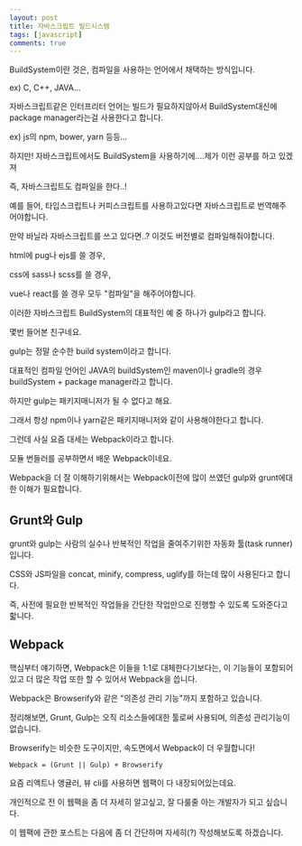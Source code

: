 ```yaml
---
layout: post
title: 자바스크립트 빌드시스템
tags: [javascript]
comments: true
---
```


BuildSystem이란 것은, 컴파일을 사용하는 언어에서 채택하는 방식입니다.

ex) C, C++, JAVA...

자바스크립트같은 인터프리터 언어는 빌드가 필요하지않아서 BuildSystem대신에 package manager라는걸 사용한다고 합니다.

ex) js의 npm, bower, yarn 등등...



하지만! 자바스크립트에서도 BuildSystem을 사용하기에....제가 이런 공부를 하고 있겠져

즉, 자바스크립트도 컴파일을 한다..!



예를 들어, 타입스크립트나 커피스크립트를 사용하고있다면 자바스크립트로 번역해주어야합니다.

만약 바닐라 자바스크립트를 쓰고 있다면..? 이것도 버전별로 컴파일해줘야합니다.

html에 pug나 ejs를 쓸 경우,

css에 sass나 scss를 쓸 경우,

vue나 react를 쓸 경우 모두 "컴파일"을 해주어야합니다.



이러한 자바스크립트 BuildSystem의 대표적인 예 중 하나가 gulp라고 합니다.

몇번 들어본 친구네요.

gulp는 정말 순수한 build system이라고 합니다.

대표적인 컴파일 언어인 JAVA의 buildSystem인 maven이나 gradle의 경우 buildSystem + package manager라고 합니다.

하지만 gulp는 패키지매니저가 될 수 없다고 해요.

그래서 항상 npm이나 yarn같은 패키지매니저와 같이 사용해야한다고 합니다.



그런데 사실 요즘 대세는 Webpack이라고 합니다.

모듈 번들러를 공부하면서 배운 Webpack이네요.

Webpack을 더 잘 이해하기위해서는 Webpack이전에 많이 쓰였던 gulp와 grunt에대한 이해가 필요합니다.

<h2>
  Grunt와 Gulp
</h2>

grunt와 gulp는 사람의 실수나 반복적인 작업을 줄여주기위한 자동화 툴(task runner)입니다.

CSS와 JS파일을 concat, minify, compress, uglify를 하는데 많이 사용된다고 합니다.

즉, 사전에 필요한 반복적인 작업들을 간단한 작업만으로 진행할 수 있도록 도와준다고핣니다.

<h2>
  Webpack
</h2>

핵심부터 얘기하면, Webpack은 이들을 1:1로 대체한다기보다는, 이 기능들이 포함되어있고 더 많은 작업 또한 할 수 있어서 Webpack을 씁니다.

Webpack은 Browserify와 같은 "의존성 관리 기능"까지 포함하고 있습니다.

정리해보면, Grunt, Gulp는 오직 리소스들에대한 툴로써 사용되며, 의존성 관리기능이 없습니다.

Browserify는 비슷한 도구이지만, 속도면에서 Webpack이 더 우월합니다!

```
Webpack = (Grunt || Gulp) + Browserify
```



요즘 리액트나 앵귤러, 뷰 cli를 사용하면 웹팩이 다 내장되어있는데요.

개인적으로 전 이 웹팩을 좀 더 자세히 알고싶고, 잘 다룰줄 아는 개발자가 되고 싶습니다.

이 웹팩에 관한 포스트는 다음에 좀 더 간단하며 자세히(?) 작성해보도록 하겠습니다.